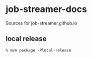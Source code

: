 # job-streamer-docs
Sources for job-streamer.github.io

## local release 
    % mvn package -Plocal-release
